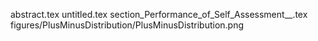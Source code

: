 abstract.tex
untitled.tex
section_Performance_of_Self_Assessment__.tex
figures/PlusMinusDistribution/PlusMinusDistribution.png
